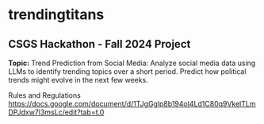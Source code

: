 # trendingtitans
## CSGS Hackathon - Fall 2024 Project

**Topic:**
Trend Prediction from Social Media: Analyze social media data using LLMs to identify trending topics over a short period. Predict how political trends might evolve in the next few weeks.

Rules and Regulations
https://docs.google.com/document/d/1TJgGglp8b194ol4Ld1C80q9VkelTLmDPJdxw7l3msLc/edit?tab=t.0

